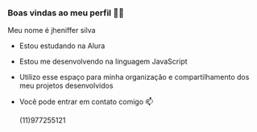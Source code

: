 
 ### Boas vindas ao meu perfil 💙💙
 
Meu nome é jheniffer silva 

- Estou estudando na Alura

- Estou me desenvolvendo na linguagem JavaScript

- Utilizo esse espaço para minha organização e compartilhamento dos meu projetos desenvolvidos

- Você pode entrar em contato comigo 📫

  (11)977255121

